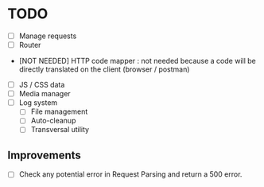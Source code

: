 # TODO
- [ ] Manage requests
- [ ] Router
- [NOT NEEDED] HTTP code mapper : not needed because a code will be directly translated on the client (browser / postman)
- [ ] JS / CSS data
- [ ] Media manager
- [ ] Log system
  - [ ] File management
  - [ ] Auto-cleanup
  - [ ] Transversal utility

## Improvements

- [ ] Check any potential error in Request Parsing and return a 500 error.
